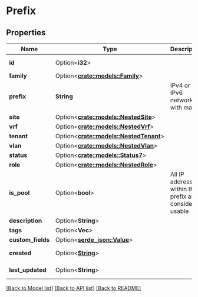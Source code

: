 # Prefix

## Properties

Name | Type | Description | Notes
------------ | ------------- | ------------- | -------------
**id** | Option<**i32**> |  | [optional][readonly]
**family** | Option<[**crate::models::Family**](Family.md)> |  | [optional]
**prefix** | **String** | IPv4 or IPv6 network with mask | 
**site** | Option<[**crate::models::NestedSite**](NestedSite.md)> |  | [optional]
**vrf** | Option<[**crate::models::NestedVrf**](NestedVRF.md)> |  | [optional]
**tenant** | Option<[**crate::models::NestedTenant**](NestedTenant.md)> |  | [optional]
**vlan** | Option<[**crate::models::NestedVlan**](NestedVLAN.md)> |  | [optional]
**status** | Option<[**crate::models::Status7**](Status_7.md)> |  | [optional]
**role** | Option<[**crate::models::NestedRole**](NestedRole.md)> |  | [optional]
**is_pool** | Option<**bool**> | All IP addresses within this prefix are considered usable | [optional]
**description** | Option<**String**> |  | [optional]
**tags** | Option<**Vec<String>**> |  | [optional]
**custom_fields** | Option<[**serde_json::Value**](.md)> |  | [optional]
**created** | Option<[**String**](string.md)> |  | [optional][readonly]
**last_updated** | Option<**String**> |  | [optional][readonly]

[[Back to Model list]](../README.md#documentation-for-models) [[Back to API list]](../README.md#documentation-for-api-endpoints) [[Back to README]](../README.md)


